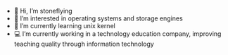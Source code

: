 - 👋 Hi, I’m stoneflying
- 👀 I’m interested in operating systems and storage engines
- 🌱 I’m currently learning unix kernel
- 💻 I’m currently working in a technology education company, improving teaching quality through information technology

<!---
StoneFlying/StoneFlying is a ✨ special ✨ repository because its `README.md` (this file) appears on your GitHub profile.
You can click the Preview link to take a look at your changes.
--->
